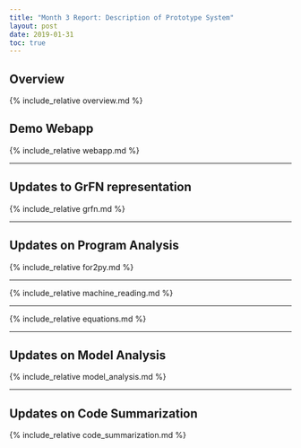 ```yaml
---
title: "Month 3 Report: Description of Prototype System"
layout: post
date: 2019-01-31
toc: true
---
```


## Overview
{% include_relative overview.md %}

## Demo Webapp
{% include_relative webapp.md %}

---

## Updates to GrFN representation
{% include_relative grfn.md %}

---

## Updates on Program Analysis
{% include_relative for2py.md %}

---

{% include_relative machine_reading.md %}

---

{% include_relative equations.md %}

---

## Updates on Model Analysis 
{% include_relative model_analysis.md %}

---

## Updates on Code Summarization
{% include_relative code_summarization.md %}
